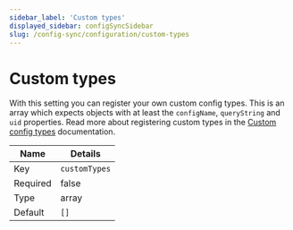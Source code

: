 ```yaml
---
sidebar_label: 'Custom types'
displayed_sidebar: configSyncSidebar
slug: /config-sync/configuration/custom-types
---
```


# Custom types

With this setting you can register your own custom config types. This is an array which expects objects with at least the `configName`, `queryString` and `uid` properties. Read more about registering custom types in the [Custom config types](/config-sync/custom-types) documentation.

| Name | Details |
| ---- | ------- |
| Key | `customTypes` |
| Required | false |
| Type | array |
| Default | `[]` |
